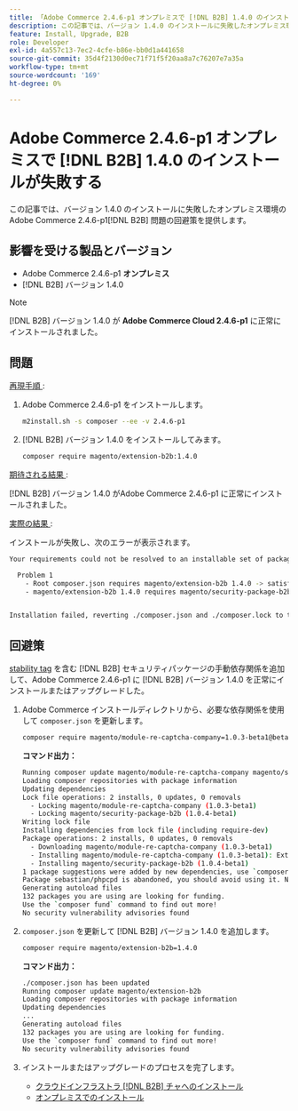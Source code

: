 ```yaml
---
title: 「Adobe Commerce 2.4.6-p1 オンプレミスで [!DNL B2B] 1.4.0 のインストールが失敗する」
description: この記事では、バージョン 1.4.0 のインストールに失敗したオンプレミス環境のAdobe Commerce 2 [!DNL B2B] 4.6-p1 の問題の回避策を提供します。
feature: Install, Upgrade, B2B
role: Developer
exl-id: 4a557c13-7ec2-4cfe-b86e-bb0d1a441658
source-git-commit: 35d4f2130d0ec71f71f5f20aa8a7c76207e7a35a
workflow-type: tm+mt
source-wordcount: '169'
ht-degree: 0%

---
```


# Adobe Commerce 2.4.6-p1 オンプレミスで [!DNL B2B] 1.4.0 のインストールが失敗する

この記事では、バージョン 1.4.0 のインストールに失敗したオンプレミス環境のAdobe Commerce 2.4.6-p1[!DNL B2B] 問題の回避策を提供します。

## 影響を受ける製品とバージョン

* Adobe Commerce 2.4.6-p1 **オンプレミス**
* [!DNL B2B] バージョン 1.4.0

>[!NOTE]
>
>[!DNL B2B] バージョン 1.4.0 が **Adobe Commerce Cloud 2.4.6-p1** に正常にインストールされました。

## 問題

<u> 再現手順 </u>:

1. Adobe Commerce 2.4.6-p1 をインストールします。

   ```bash
   m2install.sh -s composer --ee -v 2.4.6-p1
   ```

1. [!DNL B2B] バージョン 1.4.0 をインストールしてみます。

   ```bash
   composer require magento/extension-b2b:1.4.0
   ```

<u> 期待される結果 </u>:

[!DNL B2B] バージョン 1.4.0 がAdobe Commerce 2.4.6-p1 に正常にインストールされました。

<u> 実際の結果 </u>:

インストールが失敗し、次のエラーが表示されます。

```bash
Your requirements could not be resolved to an installable set of packages.

  Problem 1
    - Root composer.json requires magento/extension-b2b 1.4.0 -> satisfiable by magento/extension-b2b[1.4.0].
    - magento/extension-b2b 1.4.0 requires magento/security-package-b2b 1.0.4-beta1 -> found magento/security-package-b2b[1.0.4-beta1] but it does not match your minimum-stability.


Installation failed, reverting ./composer.json and ./composer.lock to their original content.
```

## 回避策

[stability tag](https://getcomposer.org/doc/04-schema.md#package-links) を含む [!DNL B2B] セキュリティパッケージの手動依存関係を追加して、Adobe Commerce 2.4.6-p1 に [!DNL B2B] バージョン 1.4.0 を正常にインストールまたはアップグレードした。

1. Adobe Commerce インストールディレクトリから、必要な依存関係を使用して `composer.json` を更新します。

   ```bash
   composer require magento/module-re-captcha-company=1.0.3-beta1@beta magento/security-package-b2b=1.0.4-beta1@beta
   ```

   **コマンド出力：**

   ```bash
   Running composer update magento/module-re-captcha-company magento/security-package-b2b
   Loading composer repositories with package information
   Updating dependencies
   Lock file operations: 2 installs, 0 updates, 0 removals
     - Locking magento/module-re-captcha-company (1.0.3-beta1)
     - Locking magento/security-package-b2b (1.0.4-beta1)
   Writing lock file
   Installing dependencies from lock file (including require-dev)
   Package operations: 2 installs, 0 updates, 0 removals
     - Downloading magento/module-re-captcha-company (1.0.3-beta1)
     - Installing magento/module-re-captcha-company (1.0.3-beta1): Extracting archive
     - Installing magento/security-package-b2b (1.0.4-beta1)
   1 package suggestions were added by new dependencies, use `composer suggest` to see details.
   Package sebastian/phpcpd is abandoned, you should avoid using it. No replacement was suggested.
   Generating autoload files
   132 packages you are using are looking for funding.
   Use the `composer fund` command to find out more!
   No security vulnerability advisories found
   ```

1. `composer.json` を更新して [!DNL B2B] バージョン 1.4.0 を追加します。

   ```bash
   composer require magento/extension-b2b=1.4.0
   ```

   **コマンド出力：**

   ```bash
   ./composer.json has been updated
   Running composer update magento/extension-b2b
   Loading composer repositories with package information
   Updating dependencies
   ...
   Generating autoload files
   132 packages you are using are looking for funding.
   Use the `composer fund` command to find out more!
   No security vulnerability advisories found
   ```

1. インストールまたはアップグレードのプロセスを完了します。

   * [ クラウドインフラストラ  [!DNL B2B]  チャへのインストール ](https://experienceleague.adobe.com/docs/commerce-cloud-service/user-guide/configure-store/b2b-module.html?lang=ja)
   * [ オンプレミスでのインストール ](https://experienceleague.adobe.com/docs/commerce-admin/b2b/install.html?lang=ja)
